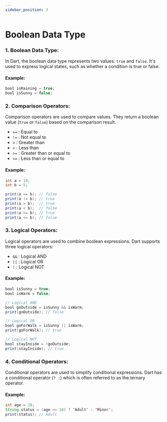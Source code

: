 ```yaml
---
sidebar_position: 3
---
```


# Boolean Data Type

### 1. Boolean Data Type:

In Dart, the boolean data type represents two values: `true` and `false`. It's used to express logical states, such as whether a condition is true or false.

#### Example:
```java
bool isRaining = true;
bool isSunny = false;
```

### 2. Comparison Operators:

Comparison operators are used to compare values. They return a boolean value (`true` or `false`) based on the comparison result.

- `==` : Equal to
- `!=` : Not equal to
- `>`  : Greater than
- `<`  : Less than
- `>=` : Greater than or equal to
- `<=` : Less than or equal to

#### Example:
```java
int a = 10;
int b = 5;

print(a == b); // false
print(a != b); // true
print(a > b);  // true
print(a < b);  // false
print(a >= b); // true
print(a <= b); // false
```

### 3. Logical Operators:

Logical operators are used to combine boolean expressions. Dart supports three logical operators:

- `&&` : Logical AND
- `||` : Logical OR
- `!`  : Logical NOT

#### Example:
```java
bool isSunny = true;
bool isWarm = false;

// Logical AND
bool goOutside = isSunny && isWarm;
print(goOutside); // false

// Logical OR
bool goForWalk = isSunny || isWarm;
print(goForWalk); // true

// Logical NOT
bool stayInside = !goOutside;
print(stayInside); // true
```

### 4. Conditional Operators:

Conditional operators are used to simplify conditional expressions. Dart has a conditional operator (`? :`) which is often referred to as the ternary operator.

#### Example:
```java
int age = 20;
String status = (age >= 18) ? 'Adult' : 'Minor';
print(status); // Adult
```
